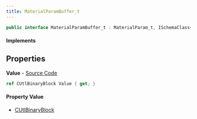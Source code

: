 ```yaml
---
title: MaterialParamBuffer_t
---
```


```csharp
public interface MaterialParamBuffer_t : MaterialParam_t, ISchemaClass<MaterialParam_t>, ISchemaClass<MaterialParamBuffer_t>, ISchemaField, ISchemaClass, INativeHandle
```

#### Implements

## Properties

**Value** - [Source Code](https://github.com/swiftly-solution/swiftlys2/blob/main/managed/src/SwiftlyS2.Generated/Schemas/Interfaces/MaterialParamBuffer_t.cs#L16)

```csharp
ref CUtlBinaryBlock Value { get; }
```

#### Property Value

- [CUtlBinaryBlock](/docs/api/shared/natives/cutlbinaryblock)

